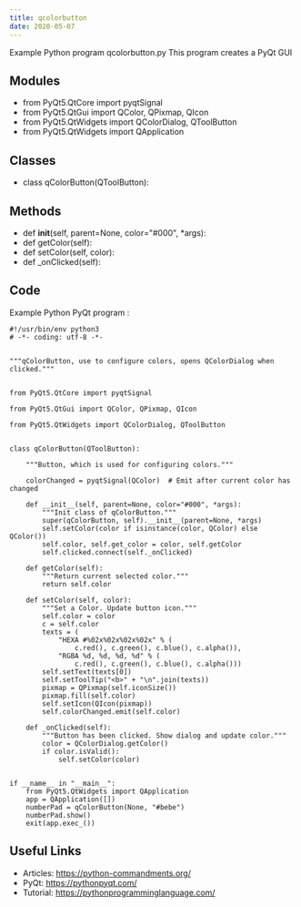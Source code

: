 ```yaml
---
title: qcolorbutton
date: 2020-05-07
---
```

Example Python program qcolorbutton.py
This program creates a PyQt GUI

## Modules

* from PyQt5.QtCore import pyqtSignal
* from PyQt5.QtGui import QColor, QPixmap, QIcon
* from PyQt5.QtWidgets import QColorDialog, QToolButton
* from PyQt5.QtWidgets import QApplication

## Classes

* class qColorButton(QToolButton):

## Methods

* def __init__(self, parent=None, color="#000", *args):
* def getColor(self):
* def setColor(self, color):
* def _onClicked(self):

## Code

Example Python PyQt program :

    #!/usr/bin/env python3
    # -*- coding: utf-8 -*-
    
    
    """qColorButton, use to configure colors, opens QColorDialog when clicked."""
    
    
    from PyQt5.QtCore import pyqtSignal
    
    from PyQt5.QtGui import QColor, QPixmap, QIcon
    
    from PyQt5.QtWidgets import QColorDialog, QToolButton
    
    
    class qColorButton(QToolButton):
    
        """Button, which is used for configuring colors."""
    
        colorChanged = pyqtSignal(QColor)  # Emit after current color has changed
    
        def __init__(self, parent=None, color="#000", *args):
            """Init class of qColorButton."""
            super(qColorButton, self).__init__(parent=None, *args)
            self.setColor(color if isinstance(color, QColor) else QColor())
            self.color, self.get_color = color, self.getColor
            self.clicked.connect(self._onClicked)
    
        def getColor(self):
            """Return current selected color."""
            return self.color
    
        def setColor(self, color):
            """Set a Color. Update button icon."""
            self.color = color
            c = self.color
            texts = (
                "HEXA #%02x%02x%02x%02x" % (
                    c.red(), c.green(), c.blue(), c.alpha()),
                "RGBA %d, %d, %d, %d" % (
                    c.red(), c.green(), c.blue(), c.alpha()))
            self.setText(texts[0])
            self.setToolTip("<b>" + "\n".join(texts))
            pixmap = QPixmap(self.iconSize())
            pixmap.fill(self.color)
            self.setIcon(QIcon(pixmap))
            self.colorChanged.emit(self.color)
    
        def _onClicked(self):
            """Button has been clicked. Show dialog and update color."""
            color = QColorDialog.getColor()
            if color.isValid():
                self.setColor(color)
    
    
    if __name__ in "__main__":
        from PyQt5.QtWidgets import QApplication
        app = QApplication([])
        numberPad = qColorButton(None, "#bebe")
        numberPad.show()
        exit(app.exec_())
    

## Useful Links

- Articles: https://python-commandments.org/
- PyQt: https://pythonpyqt.com/
- Tutorial: https://pythonprogramminglanguage.com/
